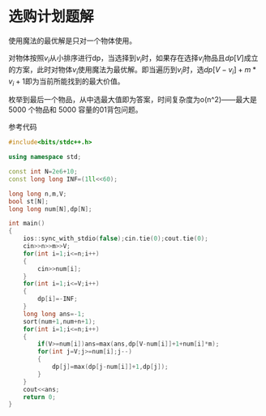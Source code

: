 # 选购计划题解

使用魔法的最优解是只对一个物体使用。

对物体按照$v_i$从小排序进行dp，当选择到$v_i$时，如果存在选择$v_i$物品且$dp[V]$成立的方案，此时对物体$v_i$使用魔法为最优解。即当遍历到$v_i$时，选$dp[V-v_i]+m*v_i+1$即为当前所能找到的最大价值。

枚举到最后一个物品，从中选最大值即为答案，时间复杂度为o(n^2)——最大是 $5000$ 个物品和 $5000$ 容量的01背包问题。

参考代码

```cpp
#include<bits/stdc++.h>

using namespace std;

const int N=2e6+10;
const long long INF=(1ll<<60);

long long n,m,V;
bool st[N];
long long num[N],dp[N];

int main()
{
	ios::sync_with_stdio(false);cin.tie(0);cout.tie(0);
    cin>>n>>m>>V;
    for(int i=1;i<=n;i++)
    {
        cin>>num[i];
    }
    for(int i=1;i<=V;i++)
    {
        dp[i]=-INF;
    }
    long long ans=-1;
    sort(num+1,num+n+1);
    for(int i=1;i<=n;i++)
    {
        if(V>=num[i])ans=max(ans,dp[V-num[i]]+1+num[i]*m);
        for(int j=V;j>=num[i];j--)
        {
            dp[j]=max(dp[j-num[i]]+1,dp[j]);
        }
    }
    cout<<ans;
    return 0;
}
```